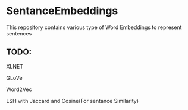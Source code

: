 # SentanceEmbeddings
This repository contains various type of Word Embeddings to represent sentences
## TODO:
  XLNET
  
  GLoVe
  
  Word2Vec
  
  LSH with Jaccard and Cosine(For sentance Similarity)

